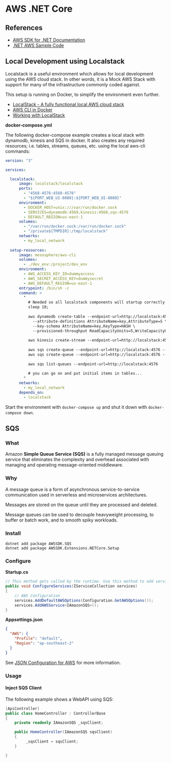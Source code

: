 # AWS .NET Core 

## References

* [AWS SDK for .NET Documentation](https://docs.aws.amazon.com/sdk-for-net/index.html)
* [.NET AWS Sample Code](https://github.com/awsdocs/aws-doc-sdk-examples/tree/master/dotnet/example_code)


## Local Development using Localstack

Localstack is a useful environment which allows for local development using the AWS cloud stack. In other words, it is a Mock AWS Stack with support for many of the infrastructure commonly coded against.

This setup is running on Docker, to simplify the environment even further.

* [LocalStack - A fully functional local AWS cloud stack](https://github.com/localstack/localstack)
* [AWS CLI in Docker](https://github.com/mesosphere/aws-cli)
* [Working with LocalStack](https://lobster1234.github.io/2017/04/05/working-with-localstack-command-line/)

**docker-compose.yml**

The following docker-compose example creates a local stack with dynamodb, kinesis and SQS in docker. It also creates any required resources; i.e. tables, streams, queues, etc. using the local aws-cli commands:

```yml
version: "3"

services:    

  localstack:
      image: localstack/localstack
      ports:
        - "4568-4576:4568-4576"
        - "${PORT_WEB_UI-8080}:${PORT_WEB_UI-8080}"
      environment:
        - DOCKER_HOST=unix:///var/run/docker.sock
        - SERVICES=dynamodb:4569,kinesis:4568,sqs:4576
        - DEFAULT_REGION=us-east-1
      volumes:
        - "/var/run/docker.sock:/var/run/docker.sock"
        - "/private${TMPDIR}:/tmp/localstack"
      networks:
        - my_local_network
      
  setup-resources:
      image: mesosphere/aws-cli
      volumes:
        - ./dev_env:/project/dev_env
      environment:
        - AWS_ACCESS_KEY_ID=dummyaccess
        - AWS_SECRET_ACCESS_KEY=dummysecret
        - AWS_DEFAULT_REGION=us-east-1
      entrypoint: /bin/sh -c
      command: >
        "
          # Needed so all localstack components will startup correctly (i'm sure there's a better way to do this)
          sleep 10;
  
          aws dynamodb create-table --endpoint-url=http://localstack:4569 --table-name my_table \
            --attribute-definitions AttributeName=key,AttributeType=S \
            --key-schema AttributeName=key,KeyType=HASH \
            --provisioned-throughput ReadCapacityUnits=5,WriteCapacityUnits=5;
  
          aws kinesis create-stream --endpoint-url=http://localstack:4568 --stream-name my_stream --shard-count 1;
  
          aws sqs create-queue --endpoint-url=http://localstack:4576 --queue-name inventory_request_12345;
          aws sqs create-queue --endpoint-url=http://localstack:4576 --queue-name inventory_response_12345;
  
          aws sqs list-queues --endpoint-url=http://localstack:4576
  
          # you can go on and put initial items in tables...
        "
      networks:
        - my_local_network
      depends_on:
        - localstack
```

Start the environment with ```docker-compose up``` and shut it down with ```docker-compose down```.

## SQS 
### What
Amazon **Simple Queue Service (SQS)** is a fully managed message queuing service that eliminates the complexity and overhead associated with managing and operating message-oriented middleware.

### Why
A message queue is a form of asynchronous service-to-service communication used in serverless and microservices architectures. 

Messages are stored on the queue until they are processed and deleted. 

Message queues can be used to decouple heavyweight processing, to buffer or batch work, and to smooth spiky workloads.

### Install
```
dotnet add package AWSSDK.SQS
dotnet add package AWSSDK.Extensions.NETCore.Setup  
```
### Configure

**Startup.cs**

```csharp
// This method gets called by the runtime. Use this method to add services to the container.
public void ConfigureServices(IServiceCollection services)
{
    // AWS Configuration
    services.AddDefaultAWSOptions(Configuration.GetAWSOptions());
    services.AddAWSService<IAmazonSQS>();
}
```

**Appsettings.json**

```json
{
  "AWS": {
    "Profile": "default",
    "Region": "ap-southeast-2"
  }
}
```

See [JSON Configuration for AWS](https://docs.aws.amazon.com/sdk-for-net/v3/developer-guide/net-dg-config-netcore.html) for more information.

### Usage

#### Inject SQS Client

The following example shows a WebAPI using SQS:

```csharp
[ApiController]
public class HomeController : ControllerBase
{
    private readonly IAmazonSQS _sqsClient;

    public HomeController(IAmazonSQS sqsClient)
    {
         _sqsClient = sqsClient;
    }

}
```




